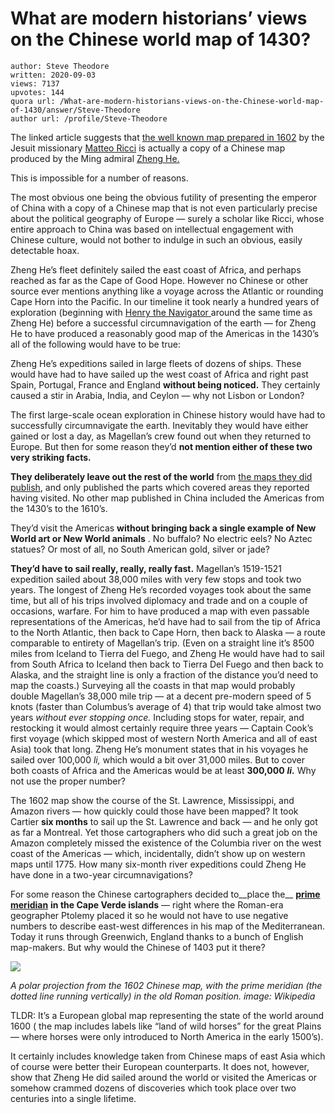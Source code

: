 # What are modern historians’ views on the Chinese world map of 1430?

	author: Steve Theodore
	written: 2020-09-03
	views: 7137
	upvotes: 144
	quora url: /What-are-modern-historians-views-on-the-Chinese-world-map-of-1430/answer/Steve-Theodore
	author url: /profile/Steve-Theodore


The linked article suggests that [the well known map prepared in 1602](https://en.wikipedia.org/wiki/Kunyu_Wanguo_Quantu) by the Jesuit missionary [Matteo Ricci](http://www.faculty.fairfield.edu/jmac/sj/scientists/ricci.htm) is actually a copy of a Chinese map produced by the Ming admiral [Zheng He.](https://en.wikipedia.org/wiki/Zheng_He)

This is impossible for a number of reasons.

The most obvious one being the obvious futility of presenting the emperor of China with a copy of a Chinese map that is not even particularly precise about the political geography of Europe — surely a scholar like Ricci, whose entire approach to China was based on intellectual engagement with Chinese culture, would not bother to indulge in such an obvious, easily detectable hoax.

Zheng He’s fleet definitely sailed the east coast of Africa, and perhaps reached as far as the Cape of Good Hope. However no Chinese or other source ever mentions anything like a voyage across the Atlantic or rounding Cape Horn into the Pacific. In our timeline it took nearly a hundred years of exploration (beginning with [Henry the Navigator ](https://en.wikipedia.org/wiki/Prince_Henry_the_Navigator)around the same time as Zheng He) before a successful circumnavigation of the earth — for Zheng He to have produced a reasonably good map of the Americas in the 1430’s all of the following would have to be true:

Zheng He’s expeditions sailed in large fleets of dozens of ships. These would have had to have sailed up the west coast of Africa and right past Spain, Portugal, France and England __without being noticed.__ They certainly caused a stir in Arabia, India, and Ceylon — why not Lisbon or London?

The first large-scale ocean exploration in Chinese history would have had to successfully circumnavigate the earth. Inevitably they would have either gained or lost a day, as Magellan’s crew found out when they returned to Europe. But then for some reason they’d __not mention either of these two very striking facts.__ 

__They deliberately leave out the rest of the world__  from [the maps they did publish](https://en.wikipedia.org/wiki/Zheng_He#Modern_scholarship), and only published the parts which covered areas they reported having visited. No other map published in China included the Americas from the 1430’s to the 1610’s.

They’d visit the Americas __without bringing back a single example of New World art or New World animals__ . No buffalo? No electric eels? No Aztec statues? Or most of all, no South American gold, silver or jade?

__They’d have to sail really, really, really fast.__ Magellan’s 1519-1521 expedition sailed about 38,000 miles with very few stops and took two years. The longest of Zheng He’s recorded voyages took about the same time, but all of his trips involved diplomacy and trade and on a couple of occasions, warfare. For him to have produced a map with even passable representations of the Americas, he’d have had to sail from the tip of Africa to the North Atlantic, then back to Cape Horn, then back to Alaska — a route comparable to entirety of Magellan’s trip. (Even on a straight line it’s 8500 miles from Iceland to Tierra del Fuego, and Zheng He would have had to sail from South Africa to Iceland then back to Tierra Del Fuego and then back to Alaska, and the straight line is only a fraction of the distance you’d need to map the coasts.) Surveying all the coasts in that map would probably double Magellan’s 38,000 mile trip — at a decent pre-modern speed of 5 knots (faster than Columbus’s average of 4) that trip would take almost two years _without ever stopping once._ Including stops for water, repair, and restocking it would almost certainly require three years — Captain Cook’s first voyage (which skipped most of western North America and all of east Asia) took that long. Zheng He’s monument states that in his voyages he sailed over 100,000 _li,_ which would a bit over 31,000 miles. But to cover both coasts of Africa and the Americas would be at least __300,000__ ___li.___ Why not use the proper number?

The 1602 map show the course of the St. Lawrence, Mississippi, and Amazon rivers — how quickly could those have been mapped? It took Cartier __six months__ to sail up the St. Lawrence and back — and he only got as far a Montreal. Yet those cartographers who did such a great job on the Amazon completely missed the existence of the Columbia river on the west coast of the Americas — which, incidentally, didn’t show up on western maps until 1775. How many six-month river expeditions could Zheng He have done in a two-year circumnavigations?

For some reason the Chinese cartographers decided to__place the__ __[prime meridian](https://en.wikipedia.org/wiki/Prime_meridian)__ __in the Cape Verde islands__  — right where the Roman-era geographer Ptolemy placed it so he would not have to use negative numbers to describe east-west differences in his map of the Mediterranean. Today it runs through Greenwich, England thanks to a bunch of English map-makers. But why would the Chinese of 1403 put it there?

![](https://qph.fs.quoracdn.net/main-qimg-0745f74295c080ecc457dd3d55605131)

_A polar projection from the 1602 Chinese map, with the prime meridian (the dotted line running vertically) in the old Roman position. image: Wikipedia_ 

TLDR: It’s a European global map representing the state of the world around 1600 ( the map includes labels like “land of wild horses” for the great Plains — where horses were only introduced to North America in the early 1500’s).

It certainly includes knowledge taken from Chinese maps of east Asia which of course were better their European counterparts. It does not, however, show that Zheng He did sailed around the world or visited the Americas or somehow crammed dozens of discoveries which took place over two centuries into a single lifetime.

